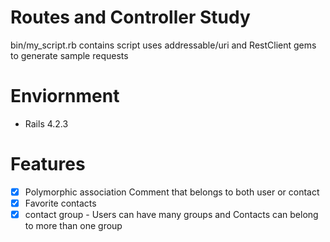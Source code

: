 # Routes and Controller Study #
bin/my_script.rb contains script uses addressable/uri and RestClient gems to generate sample requests

# Enviornment
- Rails 4.2.3

# Features #
- [x] Polymorphic association Comment that belongs to both user or contact
- [x] Favorite contacts
- [X] contact group - Users can have many groups and Contacts can belong to more than one group
